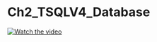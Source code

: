 # Ch2_TSQLV4_Database

[![Watch the video](https://img.youtube.com/vi/CQt8POUz6Qg/maxresdefault.jpg)](https://www.youtube.com/watch?v=CQt8POUz6Qg)
